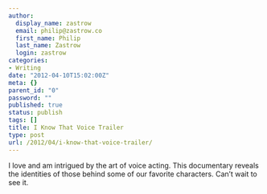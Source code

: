 ```yaml
---
author:
  display_name: zastrow
  email: philip@zastrow.co
  first_name: Philip
  last_name: Zastrow
  login: zastrow
categories:
- Writing
date: "2012-04-10T15:02:00Z"
meta: {}
parent_id: "0"
password: ""
published: true
status: publish
tags: []
title: I Know That Voice Trailer
type: post
url: /2012/04/i-know-that-voice-trailer/
---
```

<p>I love and am intrigued by the art of voice acting. This documentary reveals the identities of those behind some of our favorite characters. Can’t wait to see it.</p>
